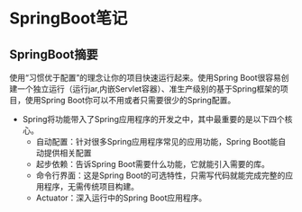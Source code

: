 # SpringBoot笔记

## SpringBoot摘要

使用“习惯优于配置”的理念让你的项目快速运行起来。使用Spring Boot很容易创建一个独立运行（运行jar,内嵌Servlet容器）、准生产级别的基于Spring框架的项目，使用Spring Boot你可以不用或者只需要很少的Spring配置。

* Spring将功能带入了Spring应用程序的开发之中，其中最重要的是以下四个核心。
  - 自动配置：针对很多Spring应用程序常见的应用功能，Spring Boot能自动提供相关配置
  - 起步依赖：告诉Spring Boot需要什么功能，它就能引入需要的库。
  - 命令行界面：这是Spring Boot的可选特性，只需写代码就能完成完整的应用程序，无需传统项目构建。
  - Actuator：深入运行中的Spring Boot应用程序。
  
## 